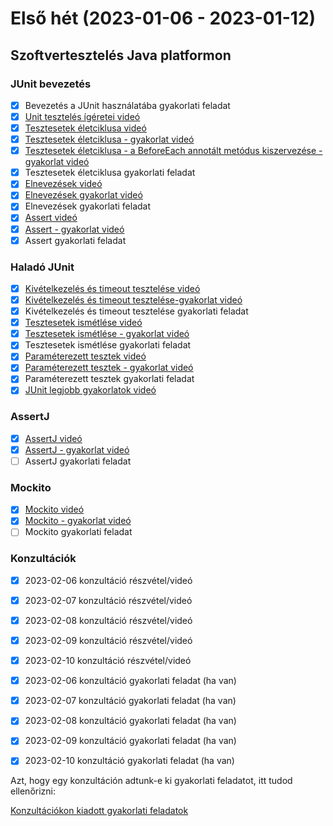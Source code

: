 # Első hét (2023-01-06 - 2023-01-12)

## Szoftvertesztelés Java platformon

### JUnit bevezetés

- [x] Bevezetés a JUnit használatába gyakorlati feladat
- [x] [Unit tesztelés ígéretei videó](https://e-learning.training360.com/courses/take/szoftverteszteles-java-platformon-2021/lessons/10611068-unit-teszteles-igeretei)
- [x] [Tesztesetek életciklusa videó](https://e-learning.training360.com/courses/take/szoftverteszteles-java-platformon-2021/lessons/10611085-tesztesetek-eletciklusa)
- [x] [Tesztesetek életciklusa - gyakorlat videó](https://e-learning.training360.com/courses/take/szoftverteszteles-java-platformon-2021/lessons/10611037-tesztesetek-eletciklusa-gyakorlat)
- [x] [Tesztesetek életciklusa - a BeforeEach annotált metódus kiszervezése - gyakorlat videó](https://e-learning.training360.com/courses/take/szoftverteszteles-java-platformon-2021/lessons/10610982-tesztesetek-eletciklusa-a-beforeeach-annotalt-metodus-kiszervezese-gyakorlat)
- [x] Tesztesetek életciklusa gyakorlati feladat
- [x] [Elnevezések videó](https://e-learning.training360.com/courses/take/szoftverteszteles-java-platformon-2021/lessons/10610984-elnevezesek)
- [x] [Elnevezések gyakorlat videó](https://e-learning.training360.com/courses/take/szoftverteszteles-java-platformon-2021/lessons/10610980-elnevezesek-gyakorlat)
- [x] Elnevezések gyakorlati feladat
- [x] [Assert videó](https://e-learning.training360.com/courses/take/szoftverteszteles-java-platformon-2021/lessons/10769684-assert)
- [x] [Assert - gyakorlat videó](https://e-learning.training360.com/courses/take/szoftverteszteles-java-platformon-2021/lessons/10769704-assert-gyakorlat)
- [x] Assert gyakorlati feladat

### Haladó JUnit

- [x] [Kivételkezelés és timeout tesztelése videó](https://e-learning.training360.com/courses/take/szoftverteszteles-java-platformon-2021/lessons/10769706-kivetelkezeles-es-timeout-tesztelese)
- [x] [Kivételkezelés és timeout tesztelése-gyakorlat videó](https://e-learning.training360.com/courses/take/szoftverteszteles-java-platformon-2021/lessons/10769707-kivetelkezeles-es-timeout-tesztelese-gyakorlat)
- [x] Kivételkezelés és timeout tesztelése gyakorlati feladat
- [x] [Tesztesetek ismétlése videó](https://e-learning.training360.com/courses/take/szoftverteszteles-java-platformon-2021/lessons/10769719-tesztesetek-ismetlese)
- [x] [Tesztesetek ismétlése - gyakorlat videó](https://e-learning.training360.com/courses/take/szoftverteszteles-java-platformon-2021/lessons/10769720-tesztesetek-ismetlese-gyakorlat)
- [x] Tesztesetek ismétlése gyakorlati feladat
- [x] [Paraméterezett tesztek videó](https://e-learning.training360.com/courses/take/szoftverteszteles-java-platformon-2021/lessons/10769721-parameterezett-tesztek)
- [x] [Paraméterezett tesztek - gyakorlat videó](https://e-learning.training360.com/courses/take/szoftverteszteles-java-platformon-2021/lessons/10769722-parameterezett-tesztek-gyakorlat)
- [x] Paraméterezett tesztek gyakorlati feladat
- [x] [JUnit legjobb gyakorlatok videó](https://e-learning.training360.com/courses/take/szoftverteszteles-java-platformon-2021/lessons/10769735-junit-legjobb-gyakorlatok)

### AssertJ

- [x] [AssertJ videó](https://e-learning.training360.com/courses/take/szoftverteszteles-java-platformon-2021/lessons/30464085-assertj)
- [x] [AssertJ - gyakorlat videó](https://e-learning.training360.com/courses/take/szoftverteszteles-java-platformon-2021/lessons/30464090-assertj-gyakorlat)
- [ ] AssertJ gyakorlati feladat

### Mockito

- [x] [Mockito videó](https://e-learning.training360.com/courses/take/szoftverteszteles-java-platformon-2021/lessons/30464183-mockito)
- [x] [Mockito - gyakorlat videó](https://e-learning.training360.com/courses/take/szoftverteszteles-java-platformon-2021/lessons/30464187-mockito-gyakorlat)
- [ ] Mockito gyakorlati feladat

### Konzultációk

- [x] 2023-02-06 konzultáció részvétel/videó
- [x] 2023-02-07 konzultáció részvétel/videó
- [x] 2023-02-08 konzultáció részvétel/videó
- [x] 2023-02-09 konzultáció részvétel/videó
- [x] 2023-02-10 konzultáció részvétel/videó

- [x] 2023-02-06 konzultáció gyakorlati feladat (ha van)
- [x] 2023-02-07 konzultáció gyakorlati feladat (ha van)
- [x] 2023-02-08 konzultáció gyakorlati feladat (ha van)
- [x] 2023-02-09 konzultáció gyakorlati feladat (ha van)
- [x] 2023-02-10 konzultáció gyakorlati feladat (ha van)

Azt, hogy egy konzultáción adtunk-e ki gyakorlati feladatot, itt tudod ellenőrizni:

[Konzultációkon kiadott gyakorlati feladatok](https://github.com/Strukturavaltas3-Halado-Java/java-strukturavalto3-halado/blob/main/labs.md)
